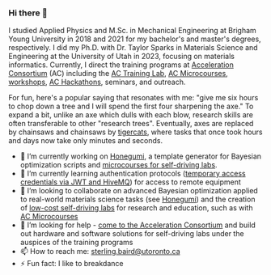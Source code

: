 ### Hi there 👋

I studied Applied Physics and M.Sc. in Mechanical Engineering at Brigham Young University in 2018 and 2021 for my bachelor's and master's degrees, respectively. I did my Ph.D. with Dr. Taylor Sparks in Materials Science and Engineering at the University of Utah in 2023, focusing on materials informatics. Currently, I direct the training programs at [Acceleration Consortium](https://acceleration.utoronto.ca/) (AC) including the [AC Training Lab](https://ac-training-lab.readthedocs.io/en/latest/), [AC Microcourses](https://ac-microcourses.readthedocs.io/en/latest/), [workshops](https://www.youtube.com/watch?v=IVaWl2tL06c&ab_channel=TaylorSparks), [AC Hackathons](https://ac-bo-hackathon.github.io/), seminars, and outreach.

For fun, here's a popular saying that resonates with me: "give me six hours to chop down a tree and I will spend the first four sharpening the axe." To expand a bit, unlike an axe which dulls with each blow, research skills are often transferable to other "research trees". Eventually, axes are replaced by chainsaws and chainsaws by [tigercats](https://www.tigercat.com/), where tasks that once took hours and days now take only minutes and seconds.

- 🔭 I’m currently working on [Honegumi](https://honegumi.readthedocs.io/en/latest/), a template generator for Bayesian optimization scripts and [microcourses for self-driving labs](https://ac-microcourses.readthedocs.io/en/latest/).
- 🌱 I’m currently learning authentication protocols ([temporary access credentials via JWT and HiveMQ](https://accelerated-discovery.org/t/assigning-temporary-credentials-for-remote-access-to-equipment/241)) for access to remote equipment
- 👯 I’m looking to collaborate on advanced Bayesian optimization applied to real-world materials science tasks (see [Honegumi](https://honegumi.readthedocs.io/en/latest/)) and the creation of [low-cost self-driving labs](https://chemrxiv.org/engage/chemrxiv/article-details/654e5f25dbd7c8b54b063ab3) for research and education, such as with [AC Microcourses](https://ac-microcourses.readthedocs.io/en/latest/)
- 🤔 I’m looking for help - [come to the Acceleration Consortium](https://airtable.com/appzY4NgJDC7vmDcz/pagCMbfwd3SwphG6A/form) and build out hardware and software solutions for self-driving labs under the auspices of the training programs
- 📫 How to reach me: [sterling.baird@utoronto.ca](mailto:sterling.baird@utoronto.ca)
- ⚡ Fun fact: I like to breakdance

<!--- - 💬 Ask me about [tips, tricks, and tools](https://github.com/sparks-baird/auto-paper) to automate research tasks --->

<!--- [adaptive materials design benchmarks](https://github.com/sparks-baird/matsci-opt-benchmarks) similar to [Matbench](https://matbench.materialsproject.org/) --->
